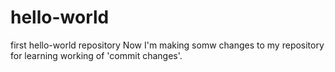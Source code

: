 # hello-world
first hello-world repository
Now I'm making somw changes to my repository for learning working of 'commit changes'.
